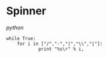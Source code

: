 # Spinner
*python*
```
while True:
    for i in ["/","-","|","\\","|"]:
            print "%s\r" % i,
```
